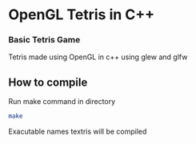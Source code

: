 # OpenGL Tetris in C++ 

### Basic Tetris Game

Tetris made using OpenGL in c++ using glew and glfw

## How to compile

Run make command in directory

```bash
make
```

Exacutable names textris will be compiled